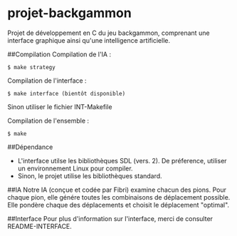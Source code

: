 # projet-backgammon
Projet de développement en C du jeu backgammon, comprenant une interface graphique ainsi qu'une intelligence artificielle.

##Compilation
Compilation de l'IA :

```
$ make strategy
```

Compilation de l'interface :

```
$ make interface (bientôt disponible)
```

Sinon utiliser le fichier INT-Makefile

Compilation de l'ensemble :

```
$ make
```

##Dépendance
* L'interface utilse les bibliothèques SDL (vers. 2). De préference, utiliser un environnement Linux pour compiler.
* Sinon, le projet utilise les bibliothèques standard.

##IA
Notre IA (conçue et codée par Fibri) examine chacun des pions. Pour chaque pion, elle génére toutes les combinaisons de 
déplacement possible. Elle pondère chaque des déplacements et choisit le déplacement "optimal".

##Interface
Pour plus d'information sur l'interface, merci de consulter README-INTERFACE.
